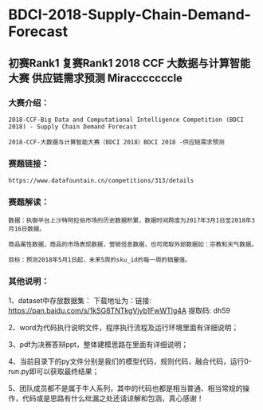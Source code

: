 # BDCI-2018-Supply-Chain-Demand-Forecast
## 初赛Rank1 复赛Rank1 2018 CCF 大数据与计算智能大赛 供应链需求预测 Miracccccccle

### 大赛介绍：
	2018-CCF-Big Data and Computational Intelligence Competition (BDCI 2018) - Supply Chain Demand Forecast
  
	2018-CCF-大数据与计算智能大赛（BDCI 2018）BDCI 2018 -供应链需求预测
  
### 赛题链接：
	https://www.datafountain.cn/competitions/313/details
  
### 赛题解读：
	数据：执御平台上沙特阿拉伯市场的历史数据积累，数据时间跨度为2017年3月1日至2018年3月16日数据。
  
	商品属性数据，商品的市场表现数据，营销信息数据，也可爬取外部数据如：宗教和天气数据。
  
	目标：预测2018年5月1日起，未来5周的sku_id的每一周的销量值。
  
### 其他说明：
1、dataset中存放数据集：
	下载地址为：链接: https://pan.baidu.com/s/1kSG8TNTkgVjyb1FwWTlg4A 提取码: dh59 
  
2、word为代码执行说明文件，程序执行流程及运行环境里面有详细说明；

3、pdf为决赛答辩ppt，整体建模思路在里面有详细说明；

4、当前目录下的py文件分别是我们的模型代码，规则代码，融合代码，运行0-run.py即可以获取最终结果；

5、团队成员都不是属于牛人系列，其中的代码也都是相当普通、相当常规的操作，代码或是思路有什么纰漏之处还请谅解和包涵，真心感谢！

